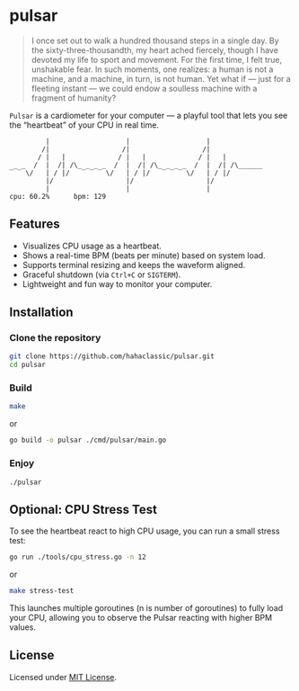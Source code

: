 # pulsar

>I once set out to walk a hundred thousand steps in a single day. By the sixty-three-thousandth, my heart ached fiercely,
though I have devoted my life to sport and movement. For the first time, I felt true, unshakable fear. In such moments, one realizes: a human is not a machine, and a machine, in turn, is not human. Yet what if — just for a fleeting instant — we could endow a soulless machine with a fragment of humanity?

`Pulsar` is a cardiometer for your computer — a playful tool that lets you see the “heartbeat” of your CPU in real time.

```
         |                   |                   |               
        /|                  /|                  /|               
       / |   |             / |   |             / |   |           
 _ _  /  |  /| /\_ _ _ _  /  |  /| /\_ _ _ _  /  |  /| /\______  
‾ ‾ \/   | / |/   ‾ ‾ ‾ \/   | / |/   ‾ ‾ ‾ \/   | / |/       
         |/                  |/                  |/              
         |                   |                   |             
cpu: 60.2%      bpm: 129      
```

## Features
- Visualizes CPU usage as a heartbeat.
- Shows a real-time BPM (beats per minute) based on system load.
- Supports terminal resizing and keeps the waveform aligned.
- Graceful shutdown (via `Ctrl+C` or `SIGTERM`).
- Lightweight and fun way to monitor your computer.

## Installation

### Clone the repository
```bash
git clone https://github.com/hahaclassic/pulsar.git
cd pulsar
```

### Build
```bash
make
```
or
```bash
go build -o pulsar ./cmd/pulsar/main.go
```

### Enjoy
``` 
./pulsar
```

## Optional: CPU Stress Test

To see the heartbeat react to high CPU usage, you can run a small stress test:

```bash
go run ./tools/cpu_stress.go -n 12
```
or 
```bash
make stress-test
```

This launches multiple goroutines (n is number of goroutines) to fully load your CPU, allowing you to observe the Pulsar reacting with higher BPM values.


## License
Licensed under [MIT License](./LICENSE).
